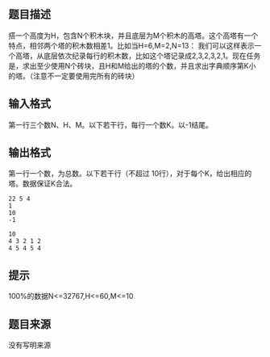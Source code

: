 


## 题目描述
搭一个高度为H，包含N个积木块，并且底层为M个积木的高塔。这个高塔有一个特点，相邻两个塔的积木数相差1。比如当H=6,M=2,N=13：  我们可以这样表示一个高塔，从底层依次纪录每行的积木数，比如这个塔记录成2,3,2,3,2,1。现在任务是，求出至少使用N个砖块，且H和M给出的塔的个数，并且求出字典顺序第K小的塔。（注意不一定要使用完所有的砖块）
## 输入格式
第一行三个数N、H、M。以下若干行，每行一个数K。以-1结尾。
## 输出格式
第一行一个数，为总数。以下若干行（不超过 10行），对于每个K，给出相应的塔。数据保证K合法。

```input1
22 5 4
1
10
-1

```
```output1
10
4 3 2 1 2
4 5 4 5 4
```

## 提示
100%的数据N<=32767,H<=60,M<=10
## 题目来源
没有写明来源


